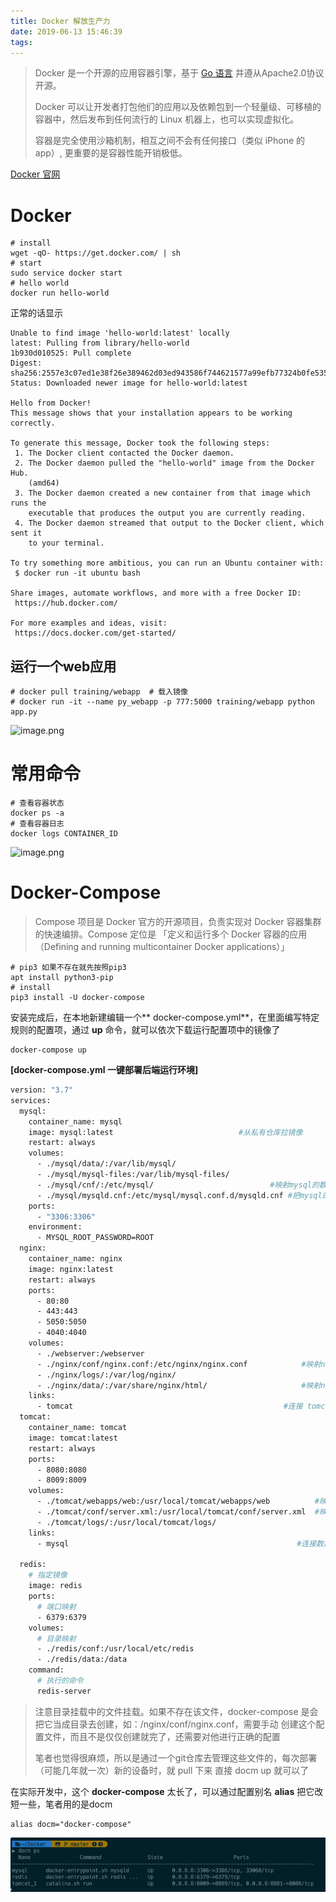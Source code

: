 ```yaml
---
title: Docker 解放生产力
date: 2019-06-13 15:46:39
tags:
---
```




> Docker 是一个开源的应用容器引擎，基于 [Go 语言](https://www.runoob.com/go/go-tutorial.html) 并遵从Apache2.0协议开源。
>
> Docker 可以让开发者打包他们的应用以及依赖包到一个轻量级、可移植的容器中，然后发布到任何流行的 Linux 机器上，也可以实现虚拟化。
>
> 容器是完全使用沙箱机制，相互之间不会有任何接口（类似 iPhone 的 app）, 更重要的是容器性能开销极低。

[Docker 官网](https://www.docker.com/)

# Docker

```shell
# install
wget -qO- https://get.docker.com/ | sh
# start
sudo service docker start
# hello world
docker run hello-world
```

正常的话显示

```shell
Unable to find image 'hello-world:latest' locally
latest: Pulling from library/hello-world
1b930d010525: Pull complete
Digest: sha256:2557e3c07ed1e38f26e389462d03ed943586f744621577a99efb77324b0fe535
Status: Downloaded newer image for hello-world:latest

Hello from Docker!
This message shows that your installation appears to be working correctly.

To generate this message, Docker took the following steps:
 1. The Docker client contacted the Docker daemon.
 2. The Docker daemon pulled the "hello-world" image from the Docker Hub.
    (amd64)
 3. The Docker daemon created a new container from that image which runs the
    executable that produces the output you are currently reading.
 4. The Docker daemon streamed that output to the Docker client, which sent it
    to your terminal.

To try something more ambitious, you can run an Ubuntu container with:
 $ docker run -it ubuntu bash

Share images, automate workflows, and more with a free Docker ID:
 https://hub.docker.com/

For more examples and ideas, visit:
 https://docs.docker.com/get-started/
```

## 运行一个web应用

```
# docker pull training/webapp  # 载入镜像
# docker run -it --name py_webapp -p 777:5000 training/webapp python app.py
```

![image.png](https://upload-images.jianshu.io/upload_images/1633382-ec985503d17980b8.png?imageMogr2/auto-orient/strip%7CimageView2/2/w/1240)

# 常用命令
```
# 查看容器状态
docker ps -a 
# 查看容器日志
docker logs CONTAINER_ID
```
![image.png](https://upload-images.jianshu.io/upload_images/1633382-028b69b1a834f9f5.png?imageMogr2/auto-orient/strip%7CimageView2/2/w/1240)

# Docker-Compose
> Compose 项目是 Docker 官方的开源项目，负责实现对 Docker 容器集群的快速编排。Compose 定位是 「定义和运行多个 Docker 容器的应用（Defining and running multicontainer Docker applications）」

```shell
# pip3 如果不存在就先按照pip3
apt install python3-pip
# install
pip3 install -U docker-compose
```
安装完成后，在本地新建编辑一个** docker-compose.yml**，在里面编写特定规则的配置项，通过 **up** 命令，就可以依次下载运行配置项中的镜像了
```
docker-compose up
```
**[docker-compose.yml  一键部署后端运行环境]**

```dockerfile
version: "3.7"
services:
  mysql:
    container_name: mysql
    image: mysql:latest                            #从私有仓库拉镜像
    restart: always                    
    volumes:
      - ./mysql/data/:/var/lib/mysql/
      - ./mysql/mysql-files:/var/lib/mysql-files/   
      - ./mysql/cnf/:/etc/mysql/                          #映射mysql的数据目录到宿主机，保存数据
      - ./mysql/mysqld.cnf:/etc/mysql/mysql.conf.d/mysqld.cnf #把mysql的配置文件映射到容器的相应目录
    ports:
      - "3306:3306"
    environment:
      - MYSQL_ROOT_PASSWORD=ROOT
  nginx:
    container_name: nginx
    image: nginx:latest
    restart: always
    ports:
      - 80:80
      - 443:443
      - 5050:5050
      - 4040:4040
    volumes:
      - ./webserver:/webserver
      - ./nginx/conf/nginx.conf:/etc/nginx/nginx.conf            #映射nginx的配置文件到容器里
      - ./nginx/logs/:/var/log/nginx/
      - ./nginx/data/:/var/share/nginx/html/                     #映射nginx的网页目录到容器里
    links:
      - tomcat                                               #连接 tomcat镜像
  tomcat:
    container_name: tomcat
    image: tomcat:latest
    restart: always
    ports:
      - 8080:8080
      - 8009:8009
    volumes:
      - ./tomcat/webapps/web:/usr/local/tomcat/webapps/web          #映射一个web服务
      - ./tomcat/conf/server.xml:/usr/local/tomcat/conf/server.xml  #映射 tomcat的配置文件到容器里
      - ./tomcat/logs/:/usr/local/tomcat/logs/
    links:
      - mysql                                                   #连接数据库镜像

  redis:
    # 指定镜像
    image: redis
    ports:
      # 端口映射
      - 6379:6379
    volumes:
      # 目录映射
      - ./redis/conf:/usr/local/etc/redis
      - ./redis/data:/data
    command:
      # 执行的命令
      redis-server

```

> 注意目录挂载中的文件挂载。如果不存在该文件，docker-compose 是会把它当成目录去创建，如：/nginx/conf/nginx.conf，需要手动 创建这个配置文件，而且不是仅仅创建就完了，还需要对他进行正确的配置
>
> 笔者也觉得很麻烦，所以是通过一个git仓库去管理这些文件的，每次部署（可能几年就一次）新的设备时，就 pull 下来 直接 docm up 就可以了


在实际开发中，这个 **docker-compose** 太长了，可以通过配置别名 **alias** 把它改短一些，笔者用的是docm
```shell
alias docm="docker-compose"
```

![ps](../images/2019-6/docker_1.png)

